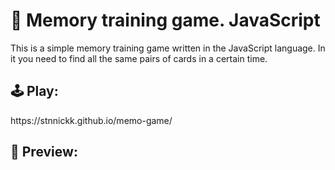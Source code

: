 # 🧠 Memory training game. JavaScript
This is a simple memory training game written in the JavaScript language. In it you need to find all the same pairs of cards in a certain time.

<h2>🕹️ Play:</h2>
https://stnnickk.github.io/memo-game/

<h2>👀 Preview:</h2>
